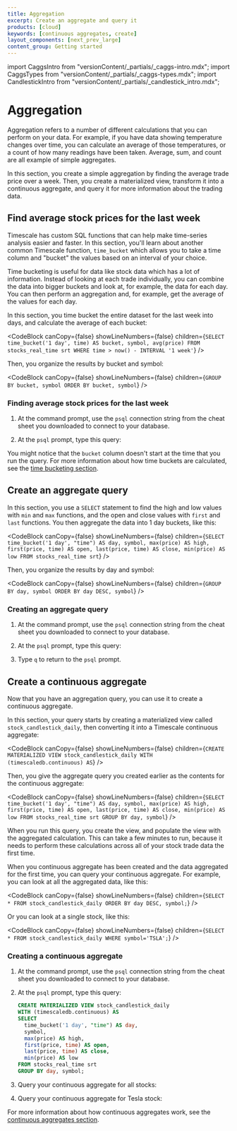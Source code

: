 ```yaml
---
title: Aggregation
excerpt: Create an aggregate and query it
products: [cloud]
keywords: [continuous aggregates, create]
layout_components: [next_prev_large]
content_group: Getting started
---
```


import CaggsIntro from "versionContent/_partials/_caggs-intro.mdx";
import CaggsTypes from "versionContent/_partials/_caggs-types.mdx";
import CandlestickIntro from "versionContent/_partials/_candlestick_intro.mdx";

# Aggregation

Aggregation refers to a number of different calculations that you can perform on
your data. For example, if you have data showing temperature changes over time,
you can calculate an average of those temperatures, or a count of how many
readings have been taken. Average, sum, and count are all example of simple
aggregates.

<CaggsIntro />

<CaggsTypes />

In this section, you create a simple aggregation by finding the average trade
price over a week. Then, you create a materialized
view, transform it into a continuous aggregate, and query it for more
information about the trading data.

## Find average stock prices for the last week

Timescale has custom SQL functions that can help make time-series analysis
easier and faster. In this section, you'll learn about another common
Timescale function, `time_bucket` which allows you to take a time column and
"bucket" the values based on an interval of your choice.

Time bucketing is useful for data like stock data which has a lot of
information. Instead of looking at each trade individually, you can combine the
data into bigger buckets and look at, for example, the data for each day. You
can then perform an aggregation and, for example, get the average of the
values for each day.

In this section, you time bucket the entire dataset for the last week into
days, and calculate the average of each bucket:

<CodeBlock canCopy={false} showLineNumbers={false} children={`
SELECT
  time_bucket('1 day', time) AS bucket,
  symbol,
  avg(price)
FROM stocks_real_time srt
WHERE time > now() - INTERVAL '1 week'
`} />

Then, you organize the results by bucket and symbol:

<CodeBlock canCopy={false} showLineNumbers={false} children={`
GROUP BY bucket, symbol
ORDER BY bucket, symbol
`} />

<Procedure>

### Finding average stock prices for the last week

1.  At the command prompt, use the `psql` connection string from the cheat sheet
    you downloaded to connect to your database.
1.  At the `psql` prompt, type this query:

    <TryItOutCodeBlock queryId="getting-started-week-average" />

</Procedure>

You might notice that the `bucket` column doesn't start at the time that you run
the query. For more information about how time buckets are calculated, see the
[time bucketing section][time-buckets].

## Create an aggregate query

<CandlestickIntro />

In this section, you use a `SELECT` statement to find the high and low values
with `min` and `max` functions, and the open and close values with `first` and
`last` functions. You then aggregate the data into 1 day buckets, like this:

<CodeBlock canCopy={false} showLineNumbers={false} children={`
SELECT
  time_bucket('1 day', "time") AS day,
  symbol,
  max(price) AS high,
  first(price, time) AS open,
  last(price, time) AS close,
  min(price) AS low
FROM stocks_real_time srt
`} />

Then, you organize the results by day and symbol:

<CodeBlock canCopy={false} showLineNumbers={false} children={`
GROUP BY day, symbol
ORDER BY day DESC, symbol
`} />

<Procedure>

### Creating an aggregate query

1.  At the command prompt, use the `psql` connection string from the cheat sheet
    you downloaded to connect to your database.
1.  At the `psql` prompt, type this query:

    <TryItOutCodeBlock queryId="getting-started-srt-aggregation" />

1.  Type `q` to return to the `psql` prompt.

</Procedure>

## Create a continuous aggregate

Now that you have an aggregation query, you can use it to create a continuous
aggregate.

In this section, your query starts by creating a materialized view called
`stock_candlestick_daily`, then converting it into a Timescale continuous
aggregate:

<CodeBlock canCopy={false} showLineNumbers={false} children={`
CREATE MATERIALIZED VIEW stock_candlestick_daily
WITH (timescaledb.continuous) AS
`} />

Then, you give the aggregate query you created earlier as the contents for the
continuous aggregate:

<CodeBlock canCopy={false} showLineNumbers={false} children={`
SELECT
  time_bucket('1 day', "time") AS day,
  symbol,
  max(price) AS high,
  first(price, time) AS open,
  last(price, time) AS close,
  min(price) AS low
FROM stocks_real_time srt
GROUP BY day, symbol
`} />

When you run this query, you create the view, and populate the view with the
aggregated calculation. This can take a few minutes to run, because it needs to
perform these calculations across all of your stock trade data the first time.

When you continuous aggregate has been created and the data aggregated for the
first time, you can query your continuous aggregate. For example, you can look
at all the aggregated data, like this:

<CodeBlock canCopy={false} showLineNumbers={false} children={`
SELECT * FROM stock_candlestick_daily
  ORDER BY day DESC, symbol;
`} />

Or you can look at a single stock, like this:

<CodeBlock canCopy={false} showLineNumbers={false} children={`
SELECT * FROM stock_candlestick_daily
WHERE symbol='TSLA';
`} />

<Procedure>

### Creating a continuous aggregate

1.  At the command prompt, use the `psql` connection string from the cheat sheet
    you downloaded to connect to your database.
1.  At the `psql` prompt, type this query:

    ```sql
    CREATE MATERIALIZED VIEW stock_candlestick_daily
    WITH (timescaledb.continuous) AS
    SELECT
      time_bucket('1 day', "time") AS day,
      symbol,
      max(price) AS high,
      first(price, time) AS open,
      last(price, time) AS close,
      min(price) AS low
    FROM stocks_real_time srt
    GROUP BY day, symbol;
    ```

1.  Query your continuous aggregate for all stocks:

    <TryItOutCodeBlock queryId="getting-started-cagg" />

1.  Query your continuous aggregate for Tesla stock:

    <TryItOutCodeBlock queryId="getting-started-cagg-tesla" />

</Procedure>

For more information about how continuous aggregates work, see the
[continuous aggregates section][continuous-aggregates].

[continuous-aggregates]: /use-timescale/:currentVersion:/continuous-aggregates
[time-buckets]: /use-timescale/:currentVersion:/time-buckets/
